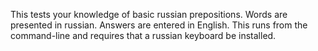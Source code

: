 This tests your knowledge of basic russian prepositions. Words are presented in russian. Answers are entered in English. This runs from the command-line and requires that a russian keyboard be installed.
